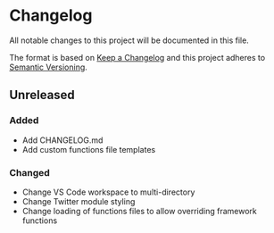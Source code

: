 # Changelog
All notable changes to this project will be documented in this file.

The format is based on [Keep a Changelog](http://keepachangelog.com/en/1.0.0/)
and this project adheres to [Semantic Versioning](http://semver.org/spec/v2.0.0.html).

## Unreleased

### Added
- Add CHANGELOG.md
- Add custom functions file templates

### Changed
- Change VS Code workspace to multi-directory
- Change Twitter module styling
- Change loading of functions files to allow overriding framework functions